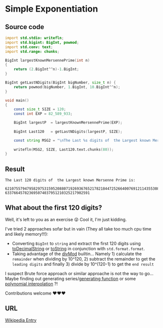 
# Simple Exponentiation

## Source code

```d
import std.stdio: writefln;
import std.bigint: BigInt, powmod;
import std.conv: text;
import std.range: chunks;

BigInt largestKnownMersennePrime(int n)
{
    return (2.BigInt^^n)-1.BigInt;
}

BigInt getLastNDigits(BigInt bigNumber, size_t n) {
    return powmod(bigNumber, 1.BigInt, 10.BigInt^^n);
}

void main()
{
    const size_t SIZE = 120;
    const int EXP = 82_589_933;

    BigInt largestP  = largestKnownMersennePrime(EXP);
    
    BigInt Last120   = getLastNDigits(largestP, SIZE);

    const string MSG2 = "\nThe Last %s digits of  the Largest known Mersenne Prime is: \n\n%(%s\\\n%)";
    
    writefln(MSG2, SIZE, Last120.text.chunks(80));
}

```

## Result

```text
The Last 120 digits of  the Largest known Mersenne Prime is:

62107557947958297531595208807192693676521782184472526640076912114355308311969487\
633766457823695074037951210325217902591
```

## What about the first 120 digits?

Well, it's left to you as an exercise 😜 Cool it, I'm just kidding.

I've tried 2 approaches sofar but in vain (They all take too much cpu time and likely memory!!!):
  - Converting `BigInt` to `string` and extract the first 120 digits using [toDecimalString](https://dlang.org/phobos/std_bigint.html#.toDecimalString) or [toString](https://dlang.org/phobos/std_bigint.html#.BigInt.toString) in conjunction with `std.format.format`.
  - Taking advantage of the [divMod](https://dlang.org/phobos/std_bigint.html#.divMod) builtin... Namely 1) calculate the `remainder` when dividing by 10^120, 2) subtract the remainder to get the `leading digits` and finally 3) divide by 10^(120-1) to get the `end result`

I suspect Brute force approach or similar approache is not the way to go... Maybe finding out generating series/[generating function](https://en.wikipedia.org/wiki/Generating_function) or some [polynomial interpolation](https://en.wikipedia.org/wiki/Polynomial_interpolation) ?!

Contributions welcome ❤️❤️❤️

## URL

[Wikipedia Entry](https://en.wikipedia.org/wiki/Largest_known_prime_number)
